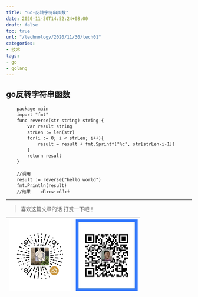 ```yaml
---
title: "Go-反转字符串函数"
date: 2020-11-30T14:52:24+08:00
draft: false
toc: true
url: "/technology/2020/11/30/tech01"
categories: 
- 技术
tags: 
- go
- golang
---
```

## go反转字符串函数
```
    package main
    import "fmt"
    func reverse(str string) string {
        var result string
        strLen := len(str)
        for(i := 0; i < strLen; i++){
            result = result + fmt.Sprintf("%c", str[strLen-i-1])
        }
        return result
    }
    
    //调用
    result := reverse("hello world")
    fmt.Println(result)
    //结果    dlrow olleh
```
___
> 喜欢这篇文章的话 打赏一下吧！ 

| ![Wechat](/images/pay/eb05acdaec967.png)  | ![Alipay](/images/pay/0831de845.png) |
| --------   | -----:  |
